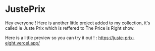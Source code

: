 # JustePrix

Hey everyone ! Here is another little project added to my collection, it's called le Juste Prix which is reffered to The Price is Right show.

Here is a little preview so you can try it out ! : https://juste-prix-eight.vercel.app/
